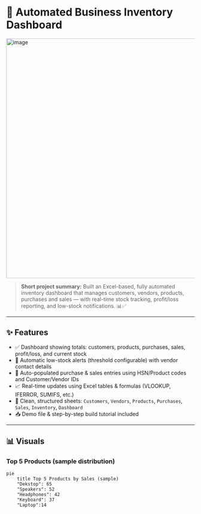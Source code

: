 # 🚀 Automated Business Inventory Dashboard

<img width="1294" height="641" alt="image" src="https://github.com/user-attachments/assets/19d3c32e-72f0-4f84-a4fb-b6ef7e121480" />

> **Short project summary:** Built an Excel-based, fully automated inventory dashboard that manages customers, vendors, products, purchases and sales — with real-time stock tracking, profit/loss reporting, and low-stock notifications. 📊✅

---

## ✨ Features

- ✅ Dashboard showing totals: customers, products, purchases, sales, profit/loss, and current stock  
- 🔔 Automatic low-stock alerts (threshold configurable) with vendor contact details  
- 🔄 Auto-populated purchase & sales entries using HSN/Product codes and Customer/Vendor IDs  
- 📈 Real-time updates using Excel tables & formulas (VLOOKUP, IFERROR, SUMIFS, etc.)  
- 🧩 Clean, structured sheets: `Customers`, `Vendors`, `Products`, `Purchases`, `Sales`, `Inventory`, `Dashboard`  
- 📥 Demo file & step-by-step build tutorial included


---

## 📊 Visuals

### Top 5 Products (sample distribution)
```mermaid
pie
    title Top 5 Products by Sales (sample)
    "Dekstop": 65
    "Speakers": 52
    "Headphones": 42
    "Keyboard": 37
    "Laptop":14

